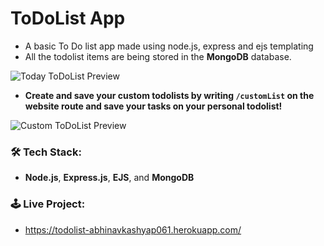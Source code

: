 # ToDoList App
- A basic To Do list app made using node.js, express and ejs templating
- All the todolist items are being stored in the **MongoDB** database.

<img src="https://github.com/abhinavkashyap061/todolist/blob/main/readme-assets/homepage-preview.jpg?raw=true" alt="Today ToDoList Preview">

- **Create and save your custom todolists by writing `/customList` on the website route and save your tasks on your personal todolist!**

<img src="https://github.com/abhinavkashyap061/todolist/blob/main/readme-assets/customlist-preview.jpg?raw=true" alt="Custom ToDoList Preview">

### 🛠 Tech Stack:
- **Node.js**, **Express.js**, **EJS**, and **MongoDB**

### 🕹 Live Project:
- https://todolist-abhinavkashyap061.herokuapp.com/
